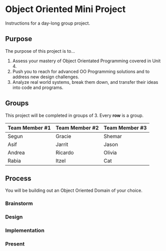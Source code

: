 # Object Oriented Mini Project

Instructions for a day-long group project. 

## Purpose

The purpose of this project is to...
1. Assess your mastery of Object Orientated Programming covered in Unit 4.
2. Push you to reach for advanced OO Programming solutions and to address new design challenges.
3. Analyze real world systems, break them down, and transfer their ideas into code and programs. 

## Groups

This project will be completed in groups of 3. Every **row** is a group.

| Team Member #1 | Team Member #2 | Team Member #3 |
|---|---|---|
| Segun | Gracie | Shemar |
| Asif | Jarrit | Jason |
| Andrea | Ricardo | Olivia |
| Rabia | Itzel | Cat |

## Process

You will be building out an Object Oriented Domain of your choice. 

### Brainstorm

### Design

### Implementation

### Present
